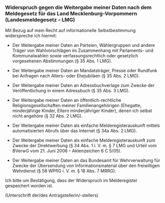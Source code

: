 ### Widerspruch gegen die Weitergabe meiner Daten nach dem Meldegesetz für das Land Mecklenburg-Vorpommern (Landesmeldegesetz – LMG)

Mit Bezug auf mein Recht auf informationelle Selbstbestimmung widerspreche ich hiermit:

+ Der Weitergabe meiner Daten an Parteien, Wählergruppen und andere Träger von Wahlvorschlägen im Zusammenhang mit Parlaments- und Kommunalwahlen sowie verfassungsrechtlich oder gesetzlich vorgesehenen Abstimmungen (§ 35 Abs. 1 LMG).

+ Der Weitergabe meiner Daten an Mandatsträger, Presse oder Rundfunk bei Anfragen nach Alters- oder Ehejubiläen (§ 35 Abs. 2 LMG).

+ Der Weitergabe meiner Daten an Adressbuchverlage zum Zwecke der Veröffentlichung in einem Adressbuch (§ 35 Abs. 3 LMG).

+ Der Weitergabe meiner Daten an öffentlich-rechtliche Religionsgesellschaften meiner Familienangehörigen (Ehegatte, minderjährige Kinder, Eltern minderjähriger Kinder), denen ich selbst nicht angehöre (§ 32 Abs. 2 LMG).

+ Der Weitergabe meiner Daten als einfache Melderegisterauskunft mittels automatisierten Abrufs über das Internet (§ 34a Abs. 2 LMG).

+ Der Weitergabe meiner Daten als einfache Melderegisterauskunft zum Zwecke der Direktwerbung (§ 34 Abs. 1 i. V. m. § 7 LMG und Urteil vom BVerwG vom 21. Juni 2006 – Aktenzeichen 6 C 5/05).

+ Der Weitergabe meiner Daten an das Bundesamt für Wehrverwaltung für Zwecke der Übersendung von Informationsmaterial über den freiwilligen Wehrdienst (§ 58 WPflG i. V. m. § 18 Abs. 7 MRRG).

Ich bitte um Bestätigung, dass der Widerspruch im Melderegister gespeichert worden ist.

(Unterschrift der/des Antragstellerin/-stellers)
